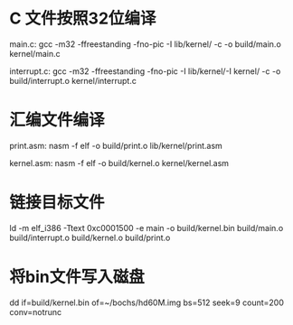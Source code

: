 # C 文件按照32位编译
main.c:
gcc -m32 -ffreestanding -fno-pic -I lib/kernel/ -c -o build/main.o kernel/main.c

interrupt.c:
gcc -m32 -ffreestanding -fno-pic -I lib/kernel/-I kernel/ -c -o build/interrupt.o kernel/interrupt.c
# 汇编文件编译
print.asm:
nasm -f elf -o build/print.o lib/kernel/print.asm

kernel.asm:
nasm -f elf -o build/kernel.o kernel/kernel.asm
# 链接目标文件
ld -m elf_i386 -Ttext 0xc0001500 -e main -o build/kernel.bin build/main.o build/interrupt.o build/kernel.o build/print.o

# 将bin文件写入磁盘
dd if=build/kernel.bin of=~/bochs/hd60M.img bs=512 seek=9 count=200 conv=notrunc 
